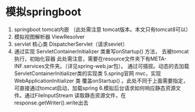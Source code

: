 # 模拟springboot
1. springboot tomcat内嵌  （此处需注意 tomcat版本。本文只有tomcat8可以）   
2. 模拟视图解析器 ViewResolver
3. servlet 核心类 DispatcherServlet（请求sevlet）
4. 通过实现 ServletContainerInitializer 类重写onStartup() 方法，
去被tomcat执行，初始化容器
此处需注意，需要在resource文件夹下有META-INF.services文件夹。（详见spring-web.jar包）。
通过可插拔。动态的去加载ServletContainerInitializer类的实现类
5.spring官网 mvc，实现WebApplicationInitializer 类 覆盖onStartup() 。此处不同于上面需要指定，
可直接通过tomcat启动，加载spring
6.模拟后台请求如何响应静态资源文件。通过FileInputStream 读取静态资源文件，在 response.getWriter().write出去